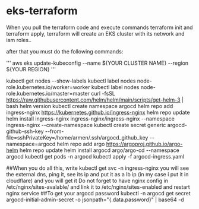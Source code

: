 # eks-terraform

When you pull the terraform code and execute commands terraform init and terraform apply, terraform will create an EKS cluster with its network and iam roles..

after that you must do the following commands:

'''
aws eks update-kubeconfig --name ${YOUR CLUSTER NAME} --region ${YOUR REGION}
'''

kubectl get nodes --show-labels
kubectl label nodes <node-name> node-role.kubernetes.io/worker=worker
kubectl label nodes <node-name> node-role.kubernetes.io/master=master
curl -fsSL https://raw.githubusercontent.com/helm/helm/main/scripts/get-helm-3 | bash
helm version
kubectl create namespace argocd
helm repo add ingress-nginx https://kubernetes.github.io/ingress-nginx
helm repo update
helm install ingress-nginx ingress-nginx/ingress-nginx --namespace ingress-nginx --create-namespace
kubectl create secret generic argocd-github-ssh-key   --from-file=sshPrivateKey=/home/armen/.ssh/argocd_github_key   --namespace=argocd
helm repo add argo https://argoproj.github.io/argo-helm
helm repo update
helm install argocd argo/argo-cd --namespace argocd
kubectl get pods -n argocd
kubectl apply -f argocd-ingress.yaml

##When you do all this, write
kubectl get svc -n ingress-nginx
you will see the external dns, ping it, see its ip and put it as a lb ip (in my case i put it in cloudflare) and you will get it
Do not forget to have nginx config in /etc/nginx/sites-avalable/ and link it to /etc/nginx/sites-enabled and restart nginx service
##To get your argocd password
kubectl -n argocd get secret argocd-initial-admin-secret -o jsonpath="{.data.password}" | base64 -d
